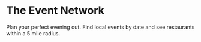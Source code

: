# The Event Network

Plan your perfect evening out. 
Find local events by date and see restaurants within a 5 mile radius. 
